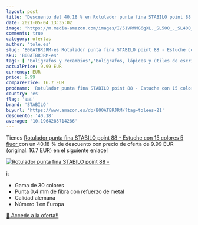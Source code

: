 ```yaml
---
layout: post
title: 'Descuento del 40.18 % en Rotulador punta fina STABILO point 88 - '
date: 2021-05-04 13:35:02
image: 'https://m.media-amazon.com/images/I/51VRMMG6gXL._SL500_._SL400_.jpg'
comments: true
category: ofertas
author: 'tole.es'
slug: 'B00ATBRJRM-es Rotulador punta fina STABILO point 88 - Estuche con 15...'
sku: 'B00ATBRJRM-es'
tags: [ 'Bolígrafos y recambios','Bolígrafos, lápices y útiles de escritura','Oficina y papelería','Rotuladores de punta fina','rotulador','stabilo', ]
actualPrice: 9.99 EUR
currency: EUR
price: 9.99
comparePrice: 16.7 EUR
prodname: 'Rotulador punta fina STABILO point 88 - Estuche con 15 colores  5 fluor '
country: 'es'
flag: '🇪🇸'
brand: 'STABILO'
buyurl: 'https://www.amazon.es/dp/B00ATBRJRM/?tag=tolees-21'
descuento: '40.18'
average: '10.1964285714286'
---
```


Tienes [Rotulador punta fina STABILO point 88 - Estuche con 15 colores  5 fluor ](https://www.amazon.es/dp/B00ATBRJRM/?tag=tolees-21) con un 40.18 % de descuento con precio de oferta de 9.99 EUR (original: 16.7 EUR) en el siguiente enlace!

[![Rotulador punta fina STABILO point 88 - ](https://m.media-amazon.com/images/I/51VRMMG6gXL._SL500_._SL400_.jpg)](https://www.amazon.es/dp/B00ATBRJRM/?tag=tolees-21)

ℹ️:

- Gama de 30 colores
- Punta 0,4 mm de fibra con refuerzo de metal
- Calidad alemana
- Número 1 en Europa

[🛒 Accede a la oferta!!](https://www.amazon.es/dp/B00ATBRJRM/?tag=tolees-21)
